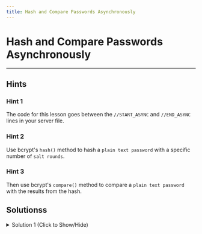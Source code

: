 ```yaml
---
title: Hash and Compare Passwords Asynchronously
---
```

# Hash and Compare Passwords Asynchronously


---
## Hints

### Hint 1

The code for this lesson goes between the `//START_ASYNC` and `//END_ASYNC` lines in your server file.

### Hint 2
Use bcrypt's `hash()` method to hash a `plain text password` with a specific number of `salt rounds`.

### Hint 3
Then use bcrypt's `compare()` method to compare a `plain text password` with the results from the hash.

## Solutionss

<details><summary>Solution 1 (Click to Show/Hide)</summary>

- In the `server.js` file, add:
```javascript
bcrypt.hash(myPlaintextPassword, saltRounds, (err, hash) => {
  console.log(hash);
  bcrypt.compare(myPlaintextPassword, hash, (err, res) => {
    console.log(res);
  });
});
```
between the `//START_ASYNC` and `//END_ASYNC` lines.
- Check the console to see the results from the methods.

**Note:** Be sure to submit the link to the **live demo** of your project.
</details>
